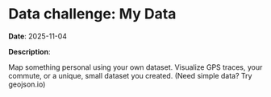 # Data challenge: My Data

**Date**: 2025-11-04

**Description**:

Map something personal using your own dataset. Visualize GPS traces, your commute, or a unique, small dataset you created. (Need simple data? Try geojson.io)
